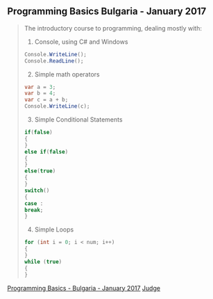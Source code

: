 ## Programming Basics Bulgaria - January 2017

> The introductory course to programming, dealing mostly with:
> 1. Console, using C# and Windows
> ```C#
> Console.WriteLine();
> Console.ReadLine();
> ```
> 2. Simple math operators
> ```C#
> var a = 3;
> var b = 4;
> var c = a + b;
> Console.WriteLine(c);
> ```
> 3. Simple Conditional Statements
> ```C#
> if(false)
> {
> }
> else if(false)
> {
> }
> else(true)
> {
> }
> switch()
> {
> case :
> break;
> }
> ```
> 4. Simple Loops
> ```C#
> for (int i = 0; i < num; i++) 
> {
> }
> while (true)
> {
> }
> ```

[Programming Basics - Bulgaria - January 2017](https://softuni.bg/trainings/1560/programming-basics-bulgaria-january-2017)
[Judge](https://judge.softuni.bg/Contests#!/List/ByCategory/37/Programming-Basics-Exercises)
